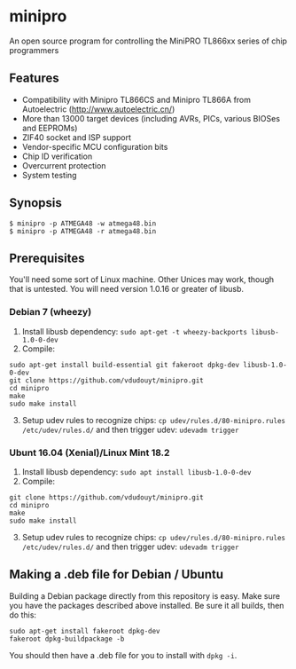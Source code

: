 # minipro
An open source program for controlling the MiniPRO TL866xx series of chip programmers

## Features
* Compatibility with Minipro TL866CS and Minipro TL866A from
Autoelectric (http://www.autoelectric.cn/)
* More than 13000 target devices (including AVRs, PICs, various BIOSes and EEPROMs)
* ZIF40 socket and ISP support
* Vendor-specific MCU configuration bits
* Chip ID verification
* Overcurrent protection
* System testing

## Synopsis

```nohighlight
$ minipro -p ATMEGA48 -w atmega48.bin
$ minipro -p ATMEGA48 -r atmega48.bin
```

## Prerequisites

You'll need some sort of Linux machine.  Other Unices may work, though
that is untested.  You will need version 1.0.16 or greater of libusb.

### Debian 7 (wheezy)
1. Install libusb dependency: ```sudo apt-get -t wheezy-backports libusb-1.0-0-dev```
2. Compile:
```nohighlight
sudo apt-get install build-essential git fakeroot dpkg-dev libusb-1.0-0-dev
git clone https://github.com/vdudouyt/minipro.git
cd minipro
make
sudo make install
```
3. Setup udev rules to recognize chips: `cp udev/rules.d/80-minipro.rules /etc/udev/rules.d/` and then trigger udev: `udevadm trigger`

### Ubunt 16.04 (Xenial)/Linux Mint 18.2
1. Install libusb dependency: `sudo apt install libusb-1.0-0-dev`
2. Compile:
```nohighlight
git clone https://github.com/vdudouyt/minipro.git
cd minipro
make
sudo make install
```
3. Setup udev rules to recognize chips: `cp udev/rules.d/80-minipro.rules /etc/udev/rules.d/` and then trigger udev: `udevadm trigger`

## Making a .deb file for Debian / Ubuntu

Building a Debian package directly from this repository is easy.  Make
sure you have the packages described above installed.  Be sure it all
builds, then do this:

```nohighlight
sudo apt-get install fakeroot dpkg-dev
fakeroot dpkg-buildpackage -b
```

You should then have a .deb file for you to install with ```dpkg -i```.
